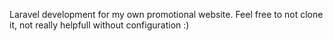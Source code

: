 Laravel development for my own promotional website.
Feel free to not clone it, not really helpfull without configuration :)
